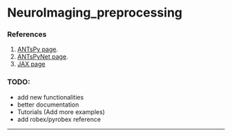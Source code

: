 # NeuroImaging_preprocessing

### References
1. [ANTsPy page](https://github.com/ANTsX/ANTsPy).
2. [ANTsPyNet page](https://github.com/ANTsX/ANTsPyNet).
3. [JAX page](https://github.com/google/jax)

### TODO:
* add new functionalities
* better documentation
* Tutorials (Add more examples)
* add robex/pyrobex reference
---